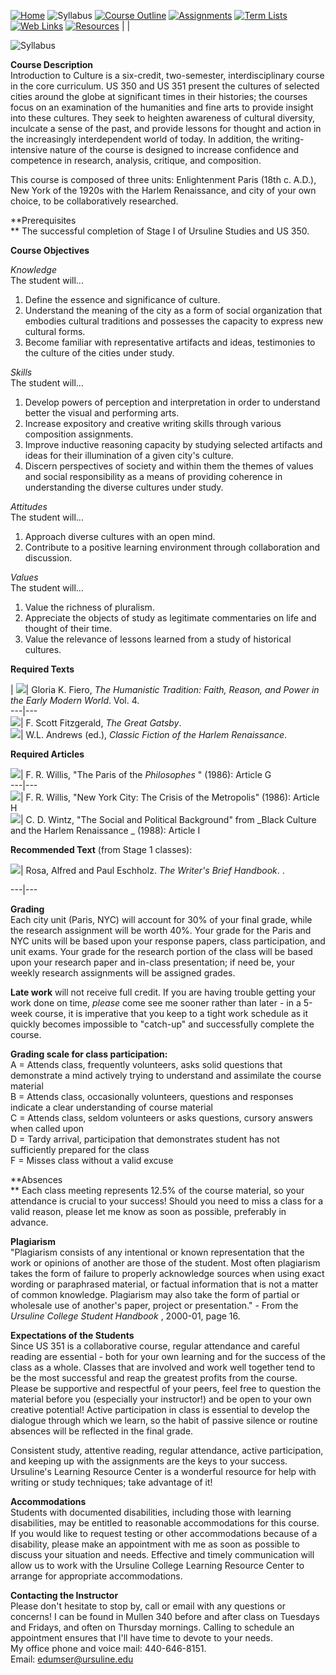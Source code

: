 [![Home](_derived/home_cmp_nature010_hbtn.gif)](index.htm)
![Syllabus](_derived/syllabus.htm_cmp_nature010_hbtn_p.gif) [![Course
Outline](_derived/course_outline.htm_cmp_nature010_hbtn.gif)](course_outline.htm)
[![Assignments](_derived/assignments.htm_cmp_nature010_hbtn.gif)](assignments.htm)
[![Term
Lists](_derived/term_lists.htm_cmp_nature010_hbtn.gif)](term_lists.htm) [![Web
Links](_derived/web_links.htm_cmp_nature010_hbtn.gif)](web_links.htm)
[![Resources](_derived/resources.htm_cmp_nature010_hbtn.gif)](resources.htm) |
|

![Syllabus](_derived/syllabus.htm_cmp_nature010_bnr.gif)



**Course Description**  
Introduction to Culture is a six-credit, two-semester, interdisciplinary
course in the core curriculum. US 350 and US 351 present the cultures of
selected cities around the globe at significant times in their histories; the
courses focus on an examination of the humanities and fine arts to provide
insight into these cultures. They seek to heighten awareness of cultural
diversity, inculcate a sense of the past, and provide lessons for thought and
action in the increasingly interdependent world of today. In addition, the
writing-intensive nature of the course is designed to increase confidence and
competence in research, analysis, critique, and composition.  
  
This course is composed of three units: Enlightenment Paris (18th c. A.D.),
New York of the 1920s with the Harlem Renaissance, and city of your own
choice, to be collaboratively researched.  

  
**Prerequisites  
** The successful completion of Stage I of Ursuline Studies and US 350.



**Course Objectives**  
  
_Knowledge_  
The student will...

  1. Define the essence and significance of culture.
  2. Understand the meaning of the city as a form of social organization that embodies cultural traditions and possesses the capacity to express new cultural forms. 
  3. Become familiar with representative artifacts and ideas, testimonies to the culture of the cities under study.

_Skills_  
The student will...

  1. Develop powers of perception and interpretation in order to understand better the visual and performing arts.
  2. Increase expository and creative writing skills through various composition assignments.  
  3. Improve inductive reasoning capacity by studying selected artifacts and ideas for their illumination of a given city's culture. 
  4. Discern perspectives of society and within them the themes of values and social responsibility as a means of providing coherence in understanding the diverse cultures under study.     

_Attitudes_  
The student will...

  1. Approach diverse cultures with an open mind.
  2. Contribute to a positive learning environment through collaboration and discussion.   

_Values_  
The student will...  

  1. Value the richness of pluralism.
  2. Appreciate the objects of study as legitimate commentaries on life and thought of their time.  
  3. Value the relevance of lessons learned from a study of historical cultures. 



**Required Texts**

| ![](_themes/nature/anabull1.gif)|  Gloria K. Fiero, _The Humanistic
Tradition: Faith, Reason, and Power in the Early Modern World_. Vol. 4.  
---|---  
![](_themes/nature/anabull1.gif)|  F. Scott Fitzgerald, _The Great Gatsby_.  
![](_themes/nature/anabull1.gif)| W.L. Andrews (ed.), _Classic Fiction of the
Harlem Renaissance_.  
  
  
**Required Articles**

![](_themes/nature/anabull1.gif)|  F. R. Willis,  "The Paris of the
_Philosophes_ " (1986): Article G  
---|---  
![](_themes/nature/anabull1.gif)| F. R. Willis, "New York City: The Crisis of
the Metropolis" (1986): Article H  
![](_themes/nature/anabull1.gif)| C. D. Wintz, "The Social and Political
Background" from _Black Culture and the   Harlem Renaissance _ (1988): Article
I  
  
  
**Recommended Text** (from Stage 1 classes):

![](_themes/nature/anabull1.gif)|  Rosa, Alfred and Paul Eschholz. _The
Writer's Brief Handbook_. .  
  
---|---  
  
  
**Grading**  
Each city unit (Paris, NYC) will account for 30% of your final grade, while
the research assignment will be worth 40%. Your grade for the Paris and NYC
units will be based upon your response papers, class participation, and unit
exams. Your grade for the research portion of the class will be based upon
your research paper and in-class presentation; if need be, your weekly
research assignments will be assigned grades.  
  
**Late work** will not receive full credit. If you are having trouble getting
your work done on time, _please_ come see me sooner rather than later - in a
5-week course, it is imperative that you keep to a tight work schedule as it
quickly becomes impossible to "catch-up" and successfully complete the course.  
  
**Grading scale for class participation:**  
A = Attends class, frequently volunteers, asks solid questions that
demonstrate a mind actively trying to understand and assimilate the course
material  
B = Attends class, occasionally volunteers, questions and responses indicate a
clear understanding of course material  
C = Attends class, seldom volunteers or asks questions, cursory answers when
called upon  
D = Tardy arrival, participation that demonstrates student has not
sufficiently prepared for the class  
F = Misses class without a valid excuse  

**Absences  
** Each class meeting represents 12.5% of the course material, so your
attendance is crucial to your success! Should you need to miss a class for a
valid reason, please let me know as soon as possible, preferably in advance.  
  
**Plagiarism**  
"Plagiarism consists of any intentional or known representation that the work
or opinions of another are those of the student. Most often plagiarism takes
the form of failure to properly acknowledge sources when using exact wording
or paraphrased material, or factual information that is not a matter of common
knowledge. Plagiarism may also take the form of partial or wholesale use of
another's paper, project or presentation." - From the _Ursuline College
Student Handbook_ , 2000-01, page 16.  
  
  
**Expectations of the Students**  
Since US 351 is a collaborative course, regular attendance and careful reading
are essential - both for your own learning and for the success of the class as
a whole. Classes that are involved and work well together tend to be the most
successful and reap the greatest profits from the course. Please be supportive
and respectful of your peers, feel free to question the material before you
(especially your instructor!) and be open to your own creative potential!
Active participation in class is essential to develop the dialogue through
which we learn, so the habit of passive silence or routine absences will be
reflected in the final grade.  
  
Consistent study, attentive reading, regular attendance, active participation,
and keeping up with the assignments are the keys to your success. Ursuline's
Learning Resource Center is a wonderful resource for help with writing or
study techniques; take advantage of it!  
  
  
**Accommodations**  
Students with documented disabilities, including those with learning
disabilities, may be entitled to reasonable accommodations for this course. If
you would like to request testing or other accommodations because of a
disability, please make an appointment with me as soon as possible to discuss
your situation and needs. Effective and timely communication will allow us to
work with the Ursuline College Learning Resource Center to arrange for
appropriate accommodations.  
  
  
**Contacting the Instructor**  
Please don't hesitate to stop by, call or email with any questions or
concerns! I can be found in Mullen 340 before and after class on Tuesdays and
Fridays, and often on Thursday mornings. Calling to schedule an appointment
ensures that I'll have time to devote to your needs.  
My office phone and voice mail: 440-646-8151.  
Email: [edumser@ursuline.edu](mailto:edumser@ursuline.edu)

  
  



